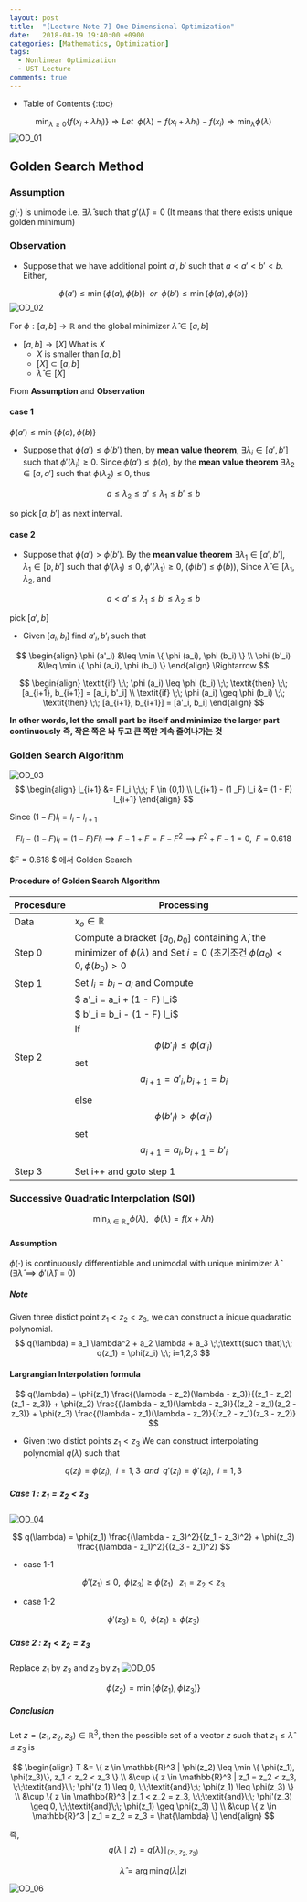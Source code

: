 ```yaml
---
layout: post
title:  "[Lecture Note 7] One Dimensional Optimization"
date:   2018-08-19 19:40:00 +0900
categories: [Mathematics, Optimization]
tags:
  - Nonlinear Optimization
  - UST Lecture
comments: true
---
```


* Table of Contents
{:toc}

$$
\min_{\lambda \geq 0} \{f(x_i + \lambda h_i) \} \Rightarrow \textit{Let} \;\; \phi(\lambda)= f(x_i + \lambda h_i) - f(x_i) \Rightarrow \min_{\lambda} \phi(\lambda)
$$
![OD_01](http://jnwhome.iptime.org/img/Nonlinear_Optimization/od_01.png)
## Golden Search Method 
### Assumption
$g(\cdot)$ is unimode i.e. $\exists \hat{\lambda}$ such that $g'(\hat{\lambda}) = 0$ (It means that there exists unique golden minimum)

### Observation
- Suppose that we have additional point $a', b'$ such that $a < a' < b' < b$. Either,

$$
\phi(a') \leq \min \{ \phi(a), \phi(b) \} \;\;\textit{or}\;\;\phi(b') \leq \min \{ \phi(a), \phi(b) \}
$$
![OD_02](http://jnwhome.iptime.org/img/Nonlinear_Optimization/od_02.png)

For $\phi:[a, b] \rightarrow \mathbb{R}$ and the global minimizer $\hat{\lambda} \in [a,b]$ 
- $[a, b] \rightarrow [X]$ What is $X$
   - $X$ is smaller than $[a, b]$
   - $[X] \subset [a, b]$
   - $\hat{\lambda} \in [X]$

From **Assumption** and **Observation**
#### case 1
$\phi(a') \leq \min \{ \phi(a), \phi(b)\}$
- Suppose that $\phi(a') \leq \phi(b')$ then, by **mean value theorem**, $\exists \lambda_i \in [a', b']$ such that $\phi'(\lambda_i) \geq 0$. Since $\phi(a') \leq \phi(a)$, by the **mean value theorem** $\exists \lambda_2 \in [a, a']$ such that $\phi(\lambda_2) \leq 0$, thus 

$$
a \leq \lambda_2 \leq a' \leq \lambda_1 \leq b' \leq b
$$

so pick $[a, b']$ as next interval.

#### case 2
- Suppose that $\phi(a') > \phi(b')$. By the **mean value theorem** $\exists \lambda_1 \in [a', b'], \; \lambda_1 \in [b, b']$ such that $\phi'(\lambda_1) \leq 0, \; \phi'(\lambda_1) \geq 0$, ($\phi(b') \leq  \phi(b)$), Since $\hat{\lambda} \in [\lambda_1, \lambda_2$, and 

$$
a < a' \leq \lambda_1 \leq b' \leq \lambda_2 \leq b
$$

pick $[a', b]$

- Given $[a_i, b_i]$ find $a'_i, b'_i$ such that

$$
\begin{align}
\phi (a'_i) &\leq \min \{ \phi (a_i), \phi (b_i) \} \\
\phi (b'_i) &\leq \min \{ \phi (a_i), \phi (b_i) \}
\end{align}
\Rightarrow
$$

$$
\begin{align}
\textit{if} \;\; \phi (a_i) \leq \phi (b_i) \;\; \textit{then} \;\; [a_{i+1}, b_{i+1}] = [a_i, b'_i] \\
\textit{if} \;\; \phi (a_i) \geq \phi (b_i) \;\; \textit{then} \;\; [a_{i+1}, b_{i+1}] = [a'_i, b_i]
\end{align}
$$

**In other words, let the small part be itself and minimize the larger part continuously**
**즉, 작은 쪽은 놔 두고 큰 쪽만 계속 줄여나가는 것**

### Golden Search Algorithm
![OD_03](http://jnwhome.iptime.org/img/Nonlinear_Optimization/od_03.png)
$$
\begin{align}
l_{i+1} &= F l_i \;\;\; F \in (0,1) \\
l_{i+1} - (1 _F) l_i &= (1 - F) l_{i+1}
\end{align}
$$

Since $(1 - F) l_i = l_i - l_{i+1}$ 

$$
F l_i - (1-F) l_i = (1-F)F l_i \implies F - 1 + F = F - F^2 \implies F^2 + F - 1 =0, \;\; F = 0.618 
$$

$F = 0.618 $ 에서 Golden Search 

#### Procedure of Golden Search Algorithm

| Procesdure | Processing|
|---|---|
| Data | $x_o \in \mathbb{R}$ |
| Step 0 | Compute a bracket $[a_0, b_0]$ containing $\hat{\lambda}$, the minimizer of $\phi(\lambda)$ and Set $i=0$ (초기조건 $\phi(a_0) < 0, \phi(b_0) > 0$|
| Step 1 | Set $l_i = b_i - a_i$ and Compute |
|        | $ a'_i = a_i + (1 - F) l_i$ |
|        | $ b'_i = b_i - (1 - F) l_i$ |
| Step 2 | If $$\phi(b'_i) \leq \phi(a'_i)$$ set $$a_{i+1} = a'_i, b_{i+1} = b_i$$ |
|        | else $$\phi(b'_i) > \phi(a'_i)$$ set $$a_{i+1} = a_i, b_{i+1} = b'_i$$ |
| Step 3 | Set i++ and goto step 1 |


### Successive Quadratic Interpolation (SQI)

$$
\min_{\lambda \in \mathbb{R}_{+}} \phi(\lambda), \;\;\; \phi(\lambda) = f(x + \lambda h)
$$

#### Assumption
$\phi(\cdot)$ is continuously differentiable and unimodal with unique minimizer $\hat{\lambda}$  ($\exists \hat{\lambda} \implies \phi'(\hat{\lambda}) = 0$)

##### Note
Given three distict point $z_1 < z_2 < z_3$, we can construct a inique quadaratic polynomial.
$$
q(\lambda) = a_1 \lambda^2 + a_2 \lambda + a_3 \;\;\textit(such that)\;\; q(z_1) = \phi(z_i) \;\; i=1,2,3
$$

#### Largrangian Interpolation formula

$$
q(\lambda) = \phi(z_1) \frac{(\lambda - z_2)(\lambda - z_3)}{(z_1 - z_2)(z_1 - z_3)} + \phi(z_2) \frac{(\lambda - z_1)(\lambda - z_3)}{(z_2 - z_1)(z_2 - z_3)} + \phi(z_3) \frac{(\lambda - z_1)(\lambda - z_2)}{(z_2 - z_1)(z_3 - z_2)}
$$

- Given two distict points $z_1 < z_3$
We can construct interpolating polynomial $q(\lambda)$ such that

$$
q(z_i) = \phi(z_i), \;\; i=1,3 \;\;\textit{and}\;\; q'(z_i) = \phi'(z_i), \;\; i=1,3
$$

##### Case 1 : $z_1 = z_2 < z_3$
![OD_04](http://jnwhome.iptime.org/img/Nonlinear_Optimization/od_04.png)

$$
q(\lambda) = \phi(z_1) \frac{(\lambda - z_3)^2}{(z_1 - z_3)^2} + \phi(z_3) \frac{(\lambda - z_1)^2}{(z_3 - z_1)^2}
$$

- case 1-1

$$
\phi'(z_1) \leq 0, \;\; \phi(z_3) \geq \phi(z_1) \;\;\; z_1 = z_2 < z_3
$$

- case 1-2

$$
\phi'(z_3) \geq 0, \;\; \phi(z_1) \geq \phi(z_3) 
$$

##### Case 2 : $z_1 < z_2 = z_3$
Replace $z_1$ by $z_3$ and $z_3$ by $z_1​$
![OD_05](http://jnwhome.iptime.org/img/Nonlinear_Optimization/od_05.png)

$$
\phi(z_2) = \min \{ \phi(z_1), \phi(z_3) \}
$$

##### Conclusion
Let $z = (z_1, z_2, z_3) \in \mathbb{R}^3$, then the possible set of a vector $z$ such that $z_1 \leq \hat{\lambda} \leq z_3$ is 

$$
\begin{align}
T &= \{ z \in \mathbb{R}^3 | \phi(z_2) \leq \min \{ \phi(z_1), \phi(z_3)\}, z_1 < z_2 < z_3 \} \\
  &\cup \{ z \in \mathbb{R}^3 | z_1 = z_2 < z_3, \;\;\textit{and}\;\; \phi'(z_1) \leq 0, \;\;\textit{and}\;\; \phi(z_1) \leq \phi(z_3) \} \\
  &\cup \{ z \in \mathbb{R}^3 | z_1 < z_2 = z_3, \;\;\textit{and}\;\; \phi'(z_3) \geq 0, \;\;\textit{and}\;\; \phi(z_1) \geq \phi(z_3) \} \\
  &\cup \{ z \in \mathbb{R}^3 | z_1 = z_2 = z_3 = \hat{\lambda} \}
\end{align}
$$

즉, $$q(\lambda\mid z) = q(\lambda)\mid _{(z_1, z_2, z_3)}$$

$$
\hat{\lambda} = \arg \min q(\lambda|z)
$$

![OD_06](http://jnwhome.iptime.org/img/Nonlinear_Optimization/od_06.png)